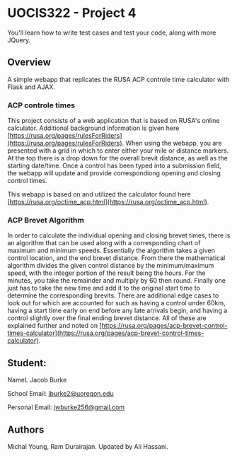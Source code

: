 # UOCIS322 - Project 4 #
You'll learn how to write test cases and test your code, along with more JQuery.

## Overview

A simple webapp that replicates the RUSA ACP controle time calculator with Flask and AJAX.


### ACP controle times

This project consists of a web application that is based on RUSA's online calculator. Additional background information is given here [https://rusa.org/pages/rulesForRiders](https://rusa.org/pages/rulesForRiders). When using the webapp, you are presented with a grid in which to enter either your mile or distance markers. At the top there is a drop down for the overall brevit distance, as well as the starting date/time. Once a control has been typed into a submission field, the webapp will update and provide correspondiong opening and closing control times.

This webapp is based on and utilized the calculator found here [https://rusa.org/octime_acp.html](https://rusa.org/octime_acp.html).

### ACP Brevet Algorithm

In order to calculate the individual opening and closing brevet times, there is an algorithm that can be used along with a corresponding chart of maximum and minimum speeds. Essentially the algorithm takes a given control location, and the end brevet distance. From there the mathematical algorithm divides the given control distance by the minimum/maximum speed, with the integer portion of the result being the hours. For the minutes, you take the remainder and multiply by 60 then round. Finally one just has to take the new time and add it to the original start time to determine the corresponding brevits. There are additional edge cases to look out for which are accounted for such as having a control under 60km, having a start time early on end before any late arrivals begin, and having a control slightly over the final ending brevet distance. All of these are explained further and noted on [https://rusa.org/pages/acp-brevet-control-times-calculator](https://rusa.org/pages/acp-brevet-control-times-calculator).  


## Student:

NameL Jacob Burke

School Email: jburke2@uoregon.edu

Personal Email: jwburke256@gmail.com

## Authors

Michal Young, Ram Durairajan. Updated by Ali Hassani.

